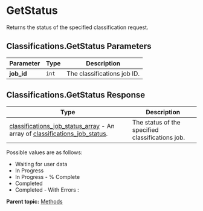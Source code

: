 # GetStatus

Returns the status of the specified classification request.

## Classifications.GetStatus Parameters

|Parameter|Type|Description|
|---------|----|-----------|
| **job_id** | `int` | The classifications job ID. |

## Classifications.GetStatus Response

|Type|Description|
|----|-----------|
| [classifications_job_status_array](../data_types/r_classifications_job_status_array.md#) - An array of [classifications_job_status](../data_types/r_classifications_job_status.md#).| The status of the specified classifications job. |

Possible values are as follows:

- Waiting for user data
- In Progress
- In Progress - % Complete
- Completed
- Completed - With Errors : <message>

**Parent topic:** [Methods](../methods/classifications_methods.md)

